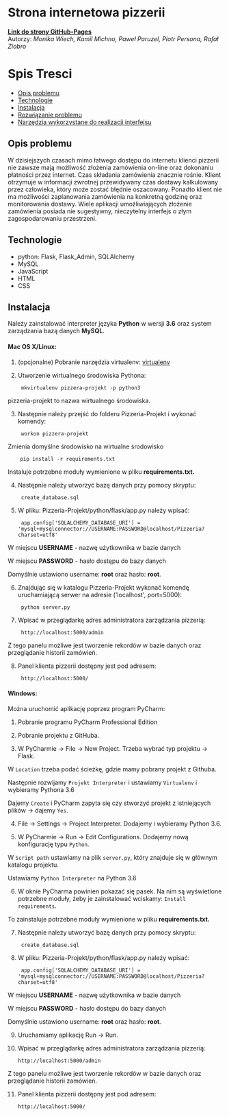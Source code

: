 # Strona internetowa pizzerii
[**Link do strony GitHub-Pages**](https://goo.gl/5HAqbw "Pizzeria")  
Autorzy: *Monika Wiech, Kamil Michno, Paweł Paruzel, Piotr Persona, Rafał Ziobro*

Spis Tresci
===========
* [Opis problemu](#opis-problemu)
* [Technologie](#technologie)
* [Instalacja](#instalacja)
* [Rozwiązanie problemu](#rozwiązanie-problemu)
* [Narzędzia wykorzystane do realizacji interfejsu](#narzędzia-wykorzystane-do-realizacji-interfejsu)

## Opis problemu

W dzisiejszych czasach mimo łatwego dostępu do internetu klienci pizzerii nie zawsze mają możliwość złożenia zamówienia on-line oraz dokonaniu płatności przez internet. Czas składania zamówienia znacznie rośnie. Klient otrzymuje w informacji zwrotnej przewidywany czas dostawy kalkulowany przez człowieka, który może zostać błędnie oszacowany. Ponadto klient nie ma możliwości zaplanowania zamówienia na konkretną godzinę oraz monitorowania dostawy.
Wiele aplikacji umożliwiających złożenie zamówienia posiada nie sugestywny, nieczytelny interfejs o złym zagospodarowaniu przestrzeni.


## Technologie

* python: Flask, Flask_Admin, SQLAlchemy
* MySQL
* JavaScript
* HTML
* CSS

## Instalacja

Należy zainstalować interpreter języka **Python** w wersji **3.6** oraz system zarządzania bazą danych **MySQL**.

#### Mac OS X/Linux:

1. (opcjonalne) Pobranie narzędzia virtualenv: [virtualenv](https://virtualenv.pypa.io/en/stable/installation/)

2. Utworzenie wirtualnego środowiska Pythona:

        mkvirtualenv pizzera-projekt -p python3

 pizzeria-projekt to nazwa wirtualnego środowiska.

3. Następnie należy przejść do folderu Pizzeria-Projekt i wykonać komendy:

        workon pizzera-projekt

 Zmienia domyślne środowisko na wirtualne środowisko

        pip install -r requirements.txt

 Instaluje potrzebne moduły wymienione w pliku **requirements.txt.**

4. Następnie należy utworzyć bazę danych przy pomocy skryptu:

        create_database.sql

5. W pliku: Pizzeria-Projekt/python/flask/app.py należy wpisać:

        app.config['SQLALCHEMY_DATABASE_URI'] = 'mysql+mysqlconnector://USERNAME:PASSWORD@localhost/Pizzeria?charset=utf8'

 W miejscu **USERNAME** - nazwę użytkownika w bazie danych

 W miejscu **PASSWORD** - hasło dostępu do bazy danych

 Domyślnie ustawiono username: **root** oraz hasło: **root**.

6. Znajdując się w katalogu Pizzeria-Projekt wykonać komendę uruchamiającą serwer na adresie ('localhost', port=5000):

        python server.py

7. Wpisać w przeglądarkę adres administratora zarządzania pizzerią:

        http://localhost:5000/admin

 Z tego panelu możliwe jest tworzenie rekordów w bazie danych oraz przeglądanie historii zamówień.

8. Panel klienta pizzerii dostępny jest pod adresem:

        http://localhost:5000/
        
#### Windows:

Można uruchomić aplikację poprzez program PyCharm:

1. Pobranie programu PyCharm Professional Edition

2. Pobranie projektu z GitHuba.

3. W PyCharmie -> File -> New Project. Trzeba wybrać typ projektu -> Flask.

 W `Location` trzeba podać ścieżkę, gdzie mamy pobrany projekt z Githuba.

 Następnie rozwijamy `Projekt Interpreter` i ustawiamy `Virtualenv` i wybieramy Pythona 3.6

 Dajemy `Create` i PyCharm zapyta się czy stworzyć projekt z istniejących plików -> dajemy `Yes`.       

4. File -> Settings -> Project Interpreter. Dodajemy i wybieramy Python 3.6.

5. W PyCharmie -> Run -> Edit Configurations. Dodajemy nową konfigurację typu `Python`.
 
 W `Script path` ustawiamy na plik `server.py`, który znajduje się w głównym katalogu projektu.
 
 Ustawiamy `Python Interpreter` na Python 3.6
 
6. W oknie PyCharma powinien pokazać się pasek. Na nim są wyświetlone potrzebne moduły, żeby je zainstalować wciskamy: `Install requirements`.

 To zainstaluje potrzebne moduły wymienione w pliku **requirements.txt.**

7. Następnie należy utworzyć bazę danych przy pomocy skryptu:

        create_database.sql

8. W pliku: Pizzeria-Projekt/python/flask/app.py należy wpisać:

        app.config['SQLALCHEMY_DATABASE_URI'] = 'mysql+mysqlconnector://USERNAME:PASSWORD@localhost/Pizzeria?charset=utf8'

 W miejscu **USERNAME** - nazwę użytkownika w bazie danych

 W miejscu **PASSWORD** - hasło dostępu do bazy danych

 Domyślnie ustawiono username: **root** oraz hasło: **root**.

9. Uruchamiamy aplikację Run -> Run.

10. Wpisać w przeglądarkę adres administratora zarządzania pizzerią:

        http://localhost:5000/admin

 Z tego panelu możliwe jest tworzenie rekordów w bazie danych oraz przeglądanie historii zamówień.

11. Panel klienta pizzerii dostępny jest pod adresem:

        http://localhost:5000/
